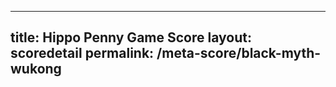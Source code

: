 ---
        
title: Hippo Penny Game Score
layout: scoredetail
permalink: /meta-score/black-myth-wukong
---